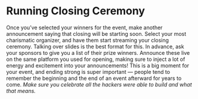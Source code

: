 # Running Closing Ceremony

Once you’ve selected your winners for the event, make another announcement saying that closing will be starting soon. Select your most charismatic organizer, and have them start streaming your closing ceremony. Talking over slides is the best format for this. In advance, ask your sponsors to give you a list of their prize winners. Announce these live on the same platform you used for opening, making sure to inject a lot of energy and excitement into your announcements! This is a big moment for your event, and ending strong is super important — people tend to remember the beginning and the end of an event afterward for years to come. _Make sure you celebrate all the hackers were able to build and what that means._

